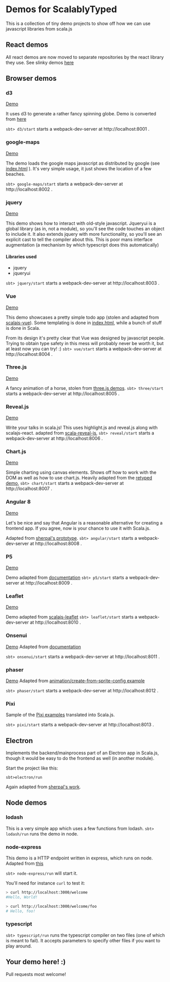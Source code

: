 # Demos for ScalablyTyped

This is a collection of tiny demo projects to show off how we can use javascript libraries from scala.js

## React demos

All react demos are now moved to separate repositories by the react library they use.
See slinky demos [here](https://github.com/ScalablyTyped/SlinkyTypedDemos)

## Browser demos 

### d3 
[Demo](https://scalablytyped.github.io/Demos/d3/)

It uses d3 to generate a rather fancy spinning globe. Demo is converted from [here](https://bl.ocks.org/animateddata/1f6522d3fcec29c01e7f4a5894e1fd94)

`sbt> d3/start` starts a webpack-dev-server at http://localhost:8001 .

### google-maps
[Demo](https://scalablytyped.github.io/Demos/google-maps/)

The demo loads the google maps javascript as distributed by google (see [index.html](./google-maps/assets/index.html) ).
It's very simple usage, it just shows the location of a few beaches.

`sbt> google-maps/start` starts a webpack-dev-server at http://localhost:8002 .

### jquery
[Demo](https://scalablytyped.github.io/Demos/jquery/)

This demo shows how to interact with old-style javascript.
Jqueryui is a global library (as in, not a module), so you'll see the code touches an object to include it.
It also extends jquery with more functionality, so you'll see an explicit cast to tell the compiler about this. 
This is poor mans interface augmentation (a mechanism by which typescript does this automatically)

#### Libraries used

- jquery
- jqueryui

`sbt> jquery/start` starts a webpack-dev-server at http://localhost:8003 .

### Vue
[Demo](https://scalablytyped.github.io/Demos/vue/)

This demo showcases a pretty simple todo app (stolen and adapted from [scalajs-vue](https://github.com/fancellu/scalajs-vue/)).
Some templating is done in [index.html](./vue/assets/index.html), while a bunch of stuff is done in Scala.

From its design it's pretty clear that Vue was designed by javascript people.
Trying to obtain type safety in this mess will probably never be worth it, 
but at least now you can try! :)
`sbt> vue/start` starts a webpack-dev-server at http://localhost:8004 .


### Three.js
[Demo](https://scalablytyped.github.io/Demos/three/)

A fancy animation of a horse, stolen from [three.js demos](https://github.com/mrdoob/three.js/blob/master/examples/webgl_morphtargets_horse.html).
`sbt> three/start` starts a webpack-dev-server at http://localhost:8005 .

### Reveal.js
[Demo](https://scalablytyped.github.io/Demos/reveal/)

Write your talks in scala.js! This uses highlight.js and reveal.js along with
 scalajs-react. adapted from [scala-reveal-js](https://github.com/pheymann/scala-reveal-js),
`sbt> reveal/start` starts a webpack-dev-server at http://localhost:8006 .

### Chart.js
[Demo](https://scalablytyped.github.io/Demos/chart/)

Simple charting using canvas elements. Shows off how to work with the DOM as well
 as how to use chart.js. Heavily adapted from the [retyped demo](https://github.com/Retyped/Demos/tree/master/ChartJsDemo),
`sbt> chart/start` starts a webpack-dev-server at http://localhost:8007 .

### Angular 8 
[Demo](https://scalablytyped.github.io/Demos/angular/)

Let's be nice and say that Angular is a reasonable alternative for creating a frontend app.
If you agree, now is your chance to use it with Scala.js.

Adapted from [sherpal's prototype](https://github.com/sherpal/AngularScalaPOC).
`sbt> angular/start` starts a webpack-dev-server at http://localhost:8008 .

### P5
[Demo](https://scalablytyped.github.io/Demos/p5/index.html)

Demo adapted from [documentation](https://p5js.org/examples/instance-mode-instantiation.html)
`sbt> p5/start` starts a webpack-dev-server at http://localhost:8009 .

### Leaflet
[Demo](https://scalablytyped.github.io/Demos/leaflet/index.html)

Demo adapted from [scalajs-leaflet](https://github.com/fancellu/scalajs-leaflet/blob/master/example/src/main/scala/example/QuickStartLeaflet.scala)
`sbt> leaflet/start` starts a webpack-dev-server at http://localhost:8010 .
 

### Onsenui 
[Demo](https://scalablytyped.github.io/Demos/onsenui/index.html)
Adapted from [documentation](https://onsen.io/v2/guide/jquery/)
 
`sbt> onsenui/start` starts a webpack-dev-server at http://localhost:8011 .

### phaser 
[Demo](https://scalablytyped.github.io/Demos/phaser/index.html)
Adapted from [animation/create-from-sprite-config example](http://phaser.io/examples/v3/view/animation/create-from-sprite-config)
 
`sbt> phaser/start` starts a webpack-dev-server at http://localhost:8012 .

### Pixi

Sample of the [Pixi examples](https://pixijs.io/examples) translated into Scala.js.

`sbt> pixi/start` starts a webpack-dev-server at http://localhost:8013 .
 
## Electron
Implements the backend/mainprocess part of an Electron app in Scala.js,
 though it would be easy to do the frontend as well (in another module).

Start the project like this:

```
sbt>electron/run
``` 

Again adapted from [sherpal's work](https://github.com/sherpal/Scala.js-Electron-App-Example).

## Node demos

### lodash
This is a very simple app which uses a few functions from lodash.
`sbt> lodash/run` runs the demo in node.

### node-express
This demo is a HTTP endpoint written in express, which runs on node. 
Adapted from [this](https://github.com/BrianDGLS/express-ts)

`sbt> node-express/run` will start it.

You'll need for instance `curl` to test it:
```bash
> curl http://localhost:3000/welcome
#Hello, World!

> curl http://localhost:3000/welcome/foo
# Hello, foo!
```

### typescript

`sbt> typescript/run` runs the typescript compiler on two files (one of which is meant to fail).
It accepts parameters to specify other files if you want to play around.

## Your demo here! :)
Pull requests most welcome!
